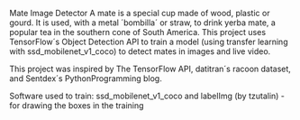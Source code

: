 Mate Image Detector
A mate is a special cup made of wood, plastic or gourd. It is used, with a metal ´bombilla´ or straw, to drink yerba mate, a popular tea in the southern cone of South America. This project uses TensorFlow´s Object Detection API to train a model (using transfer learning with ssd_mobilenet_v1_coco) to detect mates in images and live video.

This project was inspired by The TensorFlow API, datitran´s racoon dataset, and Sentdex´s PythonProgramming blog.

Software used to train:
ssd_mobilenet_v1_coco and
labelImg (by tzutalin) - for drawing the boxes in the training

